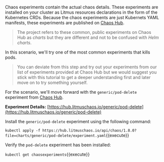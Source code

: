 Chaos experiments contain the actual chaos details. These experiments are installed on your cluster as Litmus resources declarations in the form of the Kubernetes CRDs. Because the chaos experiments are just Kubernets YAML manifests, these experiments are published on [Chaos Hub](https://hub.litmuschaos.io). 

> The project refers to these common, public experiments on Chaos Hub as _charts_ but they are different and not to be confused with _Helm charts_.

In this scenario, we'll try one of the most common experiments that kills pods.

> You can deviate from this step and try out your experiments from our list of experiments provided at Chaos Hub but we would suggest you stick with this tutorial to get a deeper understanding first and later move on to try something yourself.

For the scenario, we'll move forward with the `generic/pod-delete` experiment from [Chaos Hub](https://hub.litmuschaos.com).

**Experiment Details:** [https://hub.litmuschaos.io/generic/pod-delete](https://hub.litmuschaos.io/generic/pod-delete)

Install the `generic/pod-delete` experiment using the following command:

`kubectl apply -f https://hub.litmuschaos.io/api/chaos/1.8.0?file=charts/generic/pod-delete/experiment.yaml`{{execute}}

Verify the `pod-delete` experiment has been installed:

`kubectl get chaosexperiments`{{execute}}
